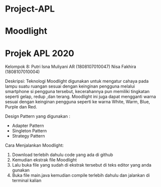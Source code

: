# Project-APL
# Moodlight
# Projek APL 2020

Kelompok 8:
Putri Isna Muliyani AR (1808107010047)
Nisa Fakhira (1808107010004)

Deskripsi:
Teknologi Moodlight digunakan untuk mengatur cahaya pada lampu suatu ruangan sesuai
dengan keinginan pengguna melalui smartphone si pengguna tersebut, kecerahannya pun
memiliki tingkatan seperti gelap, redup ,dan terang. Moodlight ini juga dapat mengganti 
warna sesuai dengan keinginan pengguna seperti ke warna White, Warm, Blue, Purple dan Red. 

Design Pattern yang digunakan :
- Adapter Pattern
- Singleton Pattern
- Strategy Pattern

Cara Menjalankan Moodlight:
1. Download terlebih dahulu code yang ada di github
2. Kemudian ekstrak file Moodlight
3. Lalu buka file yang sudah di ekstrak tersebut di teks editor yang anda gunakan
4. Buka file main.java kemudian compile terlebih dahulu dan jalankan di terminal kalian
